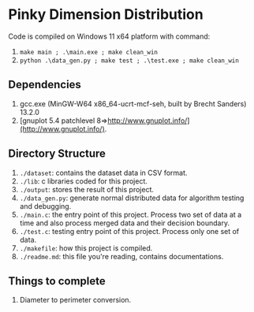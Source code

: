 # Pinky Dimension Distribution

Code is compiled on Windows 11 x64 platform with command: 

1. ```make main ; .\main.exe ; make clean_win```
2. ```python .\data_gen.py ; make test ; .\test.exe ; make clean_win```

## Dependencies

1. gcc.exe (MinGW-W64 x86_64-ucrt-mcf-seh, built by Brecht Sanders) 13.2.0
2. [gnuplot 5.4 patchlevel 8=>http://www.gnuplot.info/](http://www.gnuplot.info/).

## Directory Structure

1. ```./dataset```: contains the dataset data in CSV format.
2. ```./lib```: c libraries coded for this project.
3. ```./output```: stores the result of this project.
4. ```./data_gen.py```: generate normal distributed data for algorithm testing and debugging.
5. ```./main.c```: the entry point of this project. Process two set of data at a time and also process merged data and their decision boundary.
6. ```./test.c```: testing entry point of this project. Process only one set of data.
7. ```./makefile```: how this project is compiled.
8. ```./readme.md```: this file you're reading, contains documentations.

## Things to complete

1. Diameter to perimeter conversion.
